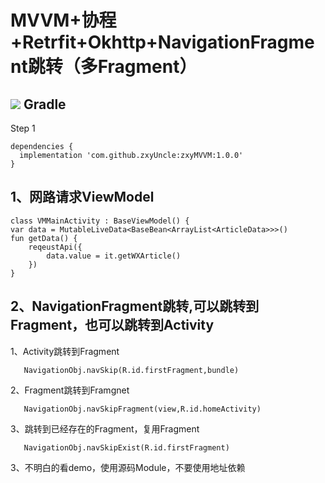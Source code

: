 # MVVM+协程+Retrfit+Okhttp+NavigationFragment跳转（多Fragment）

[![](https://jitpack.io/v/zxyUncle/zxyMVVM.svg)](https://jitpack.io/#zxyUncle/zxyMVVM)
Gradle
-----
Step 1



	dependencies {
	  implementation 'com.github.zxyUncle:zxyMVVM:1.0.0'
	}
1、网路请求ViewModel
-----

    class VMMainActivity : BaseViewModel() {
    var data = MutableLiveData<BaseBean<ArrayList<ArticleData>>>()
    fun getData() {
        reqeustApi({
            data.value = it.getWXArticle()
        })
    }

2、NavigationFragment跳转,可以跳转到Fragment，也可以跳转到Activity
-----
1、Activity跳转到Fragment

       NavigationObj.navSkip(R.id.firstFragment,bundle)
2、Fragment跳转到Framgnet

       NavigationObj.navSkipFragment(view,R.id.homeActivity)
3、跳转到已经存在的Fragment，复用Fragment

       NavigationObj.navSkipExist(R.id.firstFragment)

3、不明白的看demo，使用源码Module，不要使用地址依赖







